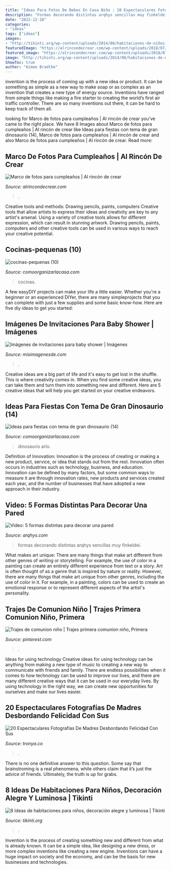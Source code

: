 ```yaml
---
title: "Ideas Para Fotos De Bebes En Casa Niño : 20 Espectaculares Fotografías De Madres Desbordando Felicidad Con Sus"
description: "Formas decorando distintas arqhys sencillas muy finkeldei"
date: "2022-12-28"
categories:
- "ideas"
tags: ["ideas"]
images:
- "http://tikinti.org/wp-content/uploads/2014/08/habitaciones-de-niños-tikinti-1-684x1024.jpg"
featuredImage: "https://alrincondecrear.com/wp-content/uploads/2018/07/Marco-cumple-handmade.png"
featured_image: "https://alrincondecrear.com/wp-content/uploads/2018/07/Marco-cumple-handmade.png"
image: "http://tikinti.org/wp-content/uploads/2014/08/habitaciones-de-niños-tikinti-1-684x1024.jpg"
ShowToc: true
author: "Aimee Bradtke"
---
```



invention is the process of coming up with a new idea or product. It can be something as simple as a new way to make soap or as complex as an invention that creates a new type of energy source. Inventions have ranged from simple things like making a fire starter to creating the world’s first air traffic controller. There are so many inventions out there, it can be hard to keep track of them all.

	

		
looking for Marco de fotos para cumpleaños | Al rincón de crear you've came to the right place. We have 8 Images about Marco de fotos para cumpleaños | Al rincón de crear like Ideas para fiestas con tema de gran dinosaurio (14), Marco de fotos para cumpleaños | Al rincón de crear and also Marco de fotos para cumpleaños | Al rincón de crear. Read more:
		
    
## Marco De Fotos Para Cumpleaños | Al Rincón De Crear

<img loading=lazy src="https://alrincondecrear.com/wp-content/uploads/2018/07/Marco-cumple-handmade.png" onerror="this.onerror=null;this.src='https://tse3.mm.bing.net/th?id=OIP.PT-FUjegFI9zbunhUbLyMQHaHh&amp;pid=15.1';" alt="Marco de fotos para cumpleaños | Al rincón de crear">

_Source: alrincondecrear.com_

>. 

	

Creative tools and methods: Drawing pencils, paints, computers
Creative tools that allow artists to express their ideas and creativity are key to any artist's arsenal. Using a variety of creative tools allows for different expression, which can result in stunning artwork. Drawing pencils, paints, computers and other creative tools can be used in various ways to reach your creative potential.

    
## Cocinas-pequenas (10)

<img loading=lazy src="https://comoorganizarlacasa.com/wp-content/uploads/2017/07/cocinas-pequenas-10-224x300.jpg" onerror="this.onerror=null;this.src='https://tse4.mm.bing.net/th?id=OIP.tXo--O4dse_5OQK4rIN0BQAAAA&amp;pid=15.1';" alt="cocinas-pequenas (10)">

_Source: comoorganizarlacasa.com_

>cocinas. 

	

A few easyDIY projects can make your life a little easier. Whether you're a beginner or an experienced DIYer, there are many simpleprojects that you can complete with just a few supplies and some basic know-how. Here are five diy ideas to get you started: 

    
## Imágenes De Invitaciones Para Baby Shower | Imágenes

<img loading=lazy src="http://misimagenesde.com/wp-content/uploads/2017/04/invitaciones-para-baby-shower-6.jpg" onerror="this.onerror=null;this.src='https://tse4.mm.bing.net/th?id=OIP.RCbbl-NyJ6Qy9PuNu0fG7AHaLH&amp;pid=15.1';" alt="Imágenes de invitaciones para baby shower | Imágenes">

_Source: misimagenesde.com_

>. 

	

Creative ideas are a big part of life and it's easy to get lost in the shuffle. This is where creativity comes in. When you find some creative ideas, you can take them and turn them into something new and different. Here are 5 creative ideas that will help you get started on your creative endeavors.

    
## Ideas Para Fiestas Con Tema De Gran Dinosaurio (14)

<img loading=lazy src="https://comoorganizarlacasa.com/wp-content/uploads/2017/01/Ideas-para-fiestas-con-tema-de-gran-dinosaurio-14.jpg" onerror="this.onerror=null;this.src='https://tse4.mm.bing.net/th?id=OIP.jDMsxW8NsRmBh5We58BICQHaJ4&amp;pid=15.1';" alt="Ideas para fiestas con tema de gran dinosaurio (14)">

_Source: comoorganizarlacasa.com_

>dinosaurio arlo. 

	

Definition of Innovation:
Innovation is the process of creating or making a new product, service, or idea that stands out from the rest. Innovation often occurs in industries such as technology, business, and education. Innovation can be defined by many factors, but some common ways to measure it are through innovation rates, new products and services created each year, and the number of businesses that have adopted a new approach in their industry.

    
## Video: 5 Formas Distintas Para Decorar Una Pared

<img loading=lazy src="http://www.arqhys.com/wp-content/fotos/2014/05/pared-con-color.jpg" onerror="this.onerror=null;this.src='https://tse4.mm.bing.net/th?id=OIP.1Y1s-TqhUzxB8tuyoicEnAHaFS&amp;pid=15.1';" alt="Video: 5 formas distintas para decorar una pared">

_Source: arqhys.com_

>formas decorando distintas arqhys sencillas muy finkeldei. 

	

What makes art unique: There are many things that make art different from other genres of writing or storytelling. For example, the use of color in a painting can create an entirely different experience from text or a story.
Art is often thought of as a genre that is inspired by nature or reality. However, there are many things that make art unique from other genres, including the use of color in it. For example, in a painting, colors can be used to create an emotional response or to represent different aspects of the artist's personality.

    
## Trajes De Comunion Niño | Trajes Primera Comunion Niño, Primera

<img loading=lazy src="https://i.pinimg.com/736x/64/a1/51/64a1514a6f8fdfe39d6a5dca19fec67a.jpg" onerror="this.onerror=null;this.src='https://tse1.mm.bing.net/th?id=OIP.EcYyO67F30HANzZAiwVI4QAAAA&amp;pid=15.1';" alt="Trajes de comunion niño | Trajes primera comunion niño, Primera">

_Source: pinterest.com_

>. 

	

Ideas for using technology
Creative ideas for using technology can be anything from making a new type of music to creating a new way to communicate with friends and family. There are endless possibilities when it comes to how technology can be used to improve our lives, and there are many different creative ways that it can be used in our everyday lives. By using technology in the right way, we can create new opportunities for ourselves and make our lives easier.

    
## 20 Espectaculares Fotografías De Madres Desbordando Felicidad Con Sus

<img loading=lazy src="http://www.tronya.co/wp-content/uploads/2016/03/Madre-e-hijos-varones-foto-15.jpg" onerror="this.onerror=null;this.src='https://tse4.mm.bing.net/th?id=OIP.SABvAOyytaHR4tLnhAtS7wHaLH&amp;pid=15.1';" alt="20 Espectaculares Fotografías De Madres Desbordando Felicidad Con Sus">

_Source: tronya.co_

>. 

	

There is no one definitive answer to this question. Some say that brainstroming is a real phenomena, while others claim that it’s just the advice of friends. Ultimately, the truth is up for grabs.

    
## 8 Ideas De Habitaciones Para Niños, Decoración Alegre Y Luminosa | Tikinti

<img loading=lazy src="http://tikinti.org/wp-content/uploads/2014/08/habitaciones-de-niños-tikinti-1-684x1024.jpg" onerror="this.onerror=null;this.src='https://tse2.mm.bing.net/th?id=OIP.w75_kvrwJxNDEcxQIXYe_wHaLF&amp;pid=15.1';" alt="8 Ideas de habitaciones para niños, decoración alegre y luminosa | Tikinti">

_Source: tikinti.org_

>. 

	

Invention is the process of creating something new and different from what is already known. It can be a simple idea, like designing a new dress, or more complex inventions like creating a new engine. Inventions can have a huge impact on society and the economy, and can be the basis for new businesses and technologies.

